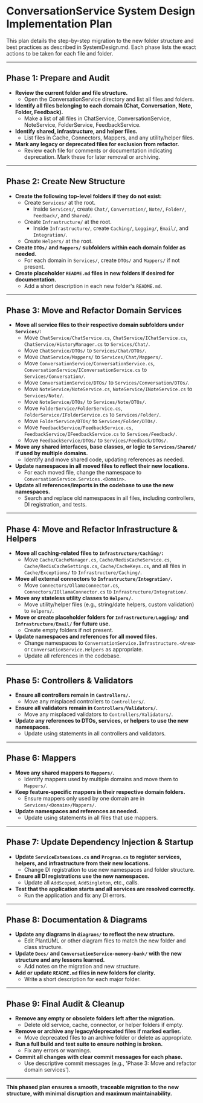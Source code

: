 # ConversationService System Design Implementation Plan

This plan details the step-by-step migration to the new folder structure and best practices as described in SystemDesign.md. Each phase lists the exact actions to be taken for each file and folder.

---

## Phase 1: Prepare and Audit
- **Review the current folder and file structure.**
  - Open the ConversationService directory and list all files and folders.
- **Identify all files belonging to each domain (Chat, Conversation, Note, Folder, Feedback).**
  - Make a list of all files in ChatService, ConversationService, NoteService, FolderService, FeedbackService.
- **Identify shared, infrastructure, and helper files.**
  - List files in Cache, Connectors, Mappers, and any utility/helper files.
- **Mark any legacy or deprecated files for exclusion from refactor.**
  - Review each file for comments or documentation indicating deprecation. Mark these for later removal or archiving.

---

## Phase 2: Create New Structure
- **Create the following top-level folders if they do not exist:**
  - Create `Services/` at the root.
    - Inside `Services/`, create `Chat/`, `Conversation/`, `Note/`, `Folder/`, `Feedback/`, and `Shared/`.
  - Create `Infrastructure/` at the root.
    - Inside `Infrastructure/`, create `Caching/`, `Logging/`, `Email/`, and `Integration/`.
  - Create `Helpers/` at the root.
- **Create `DTOs/` and `Mappers/` subfolders within each domain folder as needed.**
  - For each domain in `Services/`, create `DTOs/` and `Mappers/` if not present.
- **Create placeholder `README.md` files in new folders if desired for documentation.**
  - Add a short description in each new folder's `README.md`.

---

## Phase 3: Move and Refactor Domain Services
- **Move all service files to their respective domain subfolders under `Services/`:**
  - Move `ChatService/ChatService.cs`, `ChatService/IChatService.cs`, `ChatService/HistoryManager.cs` to `Services/Chat/`.
  - Move `ChatService/DTOs/` to `Services/Chat/DTOs/`.
  - Move `ChatService/Mappers/` to `Services/Chat/Mappers/`.
  - Move `ConversationService/ConversationService.cs`, `ConversationService/IConversationService.cs` to `Services/Conversation/`.
  - Move `ConversationService/DTOs/` to `Services/Conversation/DTOs/`.
  - Move `NoteService/NoteService.cs`, `NoteService/INoteService.cs` to `Services/Note/`.
  - Move `NoteService/DTOs/` to `Services/Note/DTOs/`.
  - Move `FolderService/FolderService.cs`, `FolderService/IFolderService.cs` to `Services/Folder/`.
  - Move `FolderService/DTOs/` to `Services/Folder/DTOs/`.
  - Move `FeedbackService/FeedbackService.cs`, `FeedbackService/IFeedbackService.cs` to `Services/Feedback/`.
  - Move `FeedbackService/DTOs/` to `Services/Feedback/DTOs/`.
- **Move any shared interfaces, base classes, or logic to `Services/Shared/` if used by multiple domains.**
  - Identify and move shared code, updating references as needed.
- **Update namespaces in all moved files to reflect their new locations.**
  - For each moved file, change the namespace to `ConversationService.Services.<Domain>`.
- **Update all references/imports in the codebase to use the new namespaces.**
  - Search and replace old namespaces in all files, including controllers, DI registration, and tests.

---

## Phase 4: Move and Refactor Infrastructure & Helpers
- **Move all caching-related files to `Infrastructure/Caching/`:**
  - Move `Cache/CacheManager.cs`, `Cache/RedisCacheService.cs`, `Cache/RedisCacheSettings.cs`, `Cache/CacheKeys.cs`, and all files in `Cache/Exceptions/` to `Infrastructure/Caching/`.
- **Move all external connectors to `Infrastructure/Integration/`.**
  - Move `Connectors/OllamaConnector.cs`, `Connectors/IOllamaConnector.cs` to `Infrastructure/Integration/`.
- **Move any stateless utility classes to `Helpers/`.**
  - Move utility/helper files (e.g., string/date helpers, custom validation) to `Helpers/`.
- **Move or create placeholder folders for `Infrastructure/Logging/` and `Infrastructure/Email/` for future use.**
  - Create empty folders if not present.
- **Update namespaces and references for all moved files.**
  - Change namespaces to `ConversationService.Infrastructure.<Area>` or `ConversationService.Helpers` as appropriate.
  - Update all references in the codebase.

---

## Phase 5: Controllers & Validators
- **Ensure all controllers remain in `Controllers/`.**
  - Move any misplaced controllers to `Controllers/`.
- **Ensure all validators remain in `Controllers/Validators/`.**
  - Move any misplaced validators to `Controllers/Validators/`.
- **Update any references to DTOs, services, or helpers to use the new namespaces.**
  - Update using statements in all controllers and validators.

---

## Phase 6: Mappers
- **Move any shared mappers to `Mappers/`.**
  - Identify mappers used by multiple domains and move them to `Mappers/`.
- **Keep feature-specific mappers in their respective domain folders.**
  - Ensure mappers only used by one domain are in `Services/<Domain>/Mappers/`.
- **Update namespaces and references as needed.**
  - Update using statements in all files that use mappers.

---

## Phase 7: Update Dependency Injection & Startup
- **Update `ServiceExtensions.cs` and `Program.cs` to register services, helpers, and infrastructure from their new locations.**
  - Change DI registration to use new namespaces and folder structure.
- **Ensure all DI registrations use the new namespaces.**
  - Update all `AddScoped`, `AddSingleton`, etc., calls.
- **Test that the application starts and all services are resolved correctly.**
  - Run the application and fix any DI errors.

---

## Phase 8: Documentation & Diagrams
- **Update any diagrams in `diagrams/` to reflect the new structure.**
  - Edit PlantUML or other diagram files to match the new folder and class structure.
- **Update `Docs/` and `ConversationService-memory-bank/` with the new structure and any lessons learned.**
  - Add notes on the migration and new structure.
- **Add or update `README.md` files in new folders for clarity.**
  - Write a short description for each major folder.

---

## Phase 9: Final Audit & Cleanup
- **Remove any empty or obsolete folders left after the migration.**
  - Delete old service, cache, connector, or helper folders if empty.
- **Remove or archive any legacy/deprecated files if marked earlier.**
  - Move deprecated files to an archive folder or delete as appropriate.
- **Run a full build and test suite to ensure nothing is broken.**
  - Fix any errors or warnings.
- **Commit all changes with clear commit messages for each phase.**
  - Use descriptive commit messages (e.g., 'Phase 3: Move and refactor domain services').

---

**This phased plan ensures a smooth, traceable migration to the new structure, with minimal disruption and maximum maintainability.** 